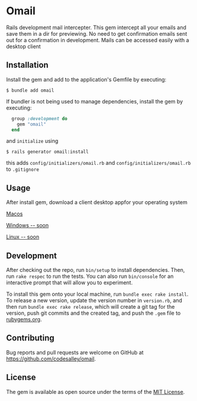 # Omail

Rails development mail intercepter. This gem intercept all your emails and save them in a dir for previewing. No need to get confirmation emails sent out for a confirmation in development. Mails can be accessed easily with a desktop client


## Installation

Install the gem and add to the application's Gemfile by executing:

    $ bundle add omail

If bundler is not being used to manage dependencies, install the gem by executing:

```ruby
  group :development do
    gem "omail"
  end
```
and `initialize` using 


    $ rails generator omail:install

this adds `config/initializers/omail.rb` and `config/initializers/omail.rb` to `.gitignore`

## Usage

After install gem, download a client desktop appfor your operating system 

[ Macos ](https://github.com/codesalley/omail/releases/download/v0.4.3/Omail.Client.dmg)

[Windows -- soon](#) 

[Linux -- soon](#)


## Development

After checking out the repo, run `bin/setup` to install dependencies. Then, run `rake respec` to run the tests. You can also run `bin/console` for an interactive prompt that will allow you to experiment.

To install this gem onto your local machine, run `bundle exec rake install`. To release a new version, update the version number in `version.rb`, and then run `bundle exec rake release`, which will create a git tag for the version, push git commits and the created tag, and push the `.gem` file to [rubygems.org](https://rubygems.org).

## Contributing

Bug reports and pull requests are welcome on GitHub at https://github.com/codesalley/omail.

## License

The gem is available as open source under the terms of the [MIT License](https://opensource.org/licenses/MIT).
